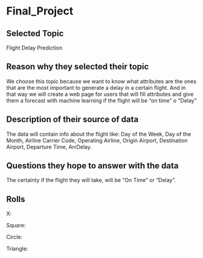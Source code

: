 # Final_Project

## Selected Topic
	
  Flight Delay Prediction

## Reason why they selected their topic
	
  We choose this topic because we want to know what attributes are the ones that are the most important to generate a delay in a certain flight. And in that way we will create a web page for users that will fill attributes and give them a forecast with machine learning if the flight will be “on time” o “Delay”

## Description of their source of data
	
  The data will contain info about the flight like: Day of the Week, Day of the Month, Airline Carrier Code, Operating Airline, Origin Airport, Destination Airport, Departure Time, ArrDelay.

## Questions they hope to answer with the data
	
  The certainty if the flight they will take, will be “On Time” or “Delay”.

## Rolls

X:

Square:

Circle:

Triangle: 

